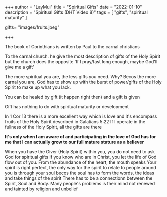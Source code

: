 +++
author = "LayMui"
title = "Spiritual Gifts"
date = "2022-01-10"
description = "Spiritual Gifts (DHT Video 8)"
tags = [
    "gifts", "spiritual maturity"
]

gifts= "images/fruits.jpeg"

+++

The book of Corinthians is written by Paul to the carnal christians

To the carnal church. he give the most description of gifts of the Holy Spirit
but the church does the opposite 'If I pray/fast long enough, maybe God'll give me a gift'

The more spiritual you are, the less gifts you need. Why?
Becos the more carnal you are, God has to show up with the burst of power/gifts of the Holy Spirit
to make up what you lack.

You can be healed by gift (it happen right then) and a gift is given

Gift has nothing to do with spiritual maturity or development

In 1 Cor 13 there is a more excellent way which is love and it's encompass
fruits of the Holy Spirit described in Galatians 5:22
If I operate in the fullness of the Holy Spirit, all the gifts are there

**It's only when I am aware of and participating in the love of God has for me that
I can actually grow to our full mature stature as a believer**

When you have the Giver (Holy Spirit) within you, you do not need to ask God for spiritual gifts
If you know who are in Christ, you let the life of God flow out of you.
From the abundance of the heart, the mouth speaks
Your spirit is right perfect, the only way for the spirit to relate to people around you is through your soul
becos the soul has to form the words, the ideas and take things of the spirit
There has to be a connectionn between the Spirit, Soul and Body.
Many people's problems is their mind not renewed and tainted by religion and unbelief
